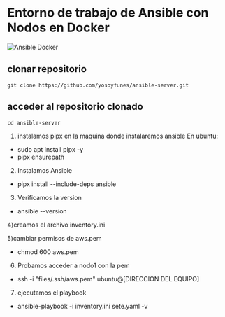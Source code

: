 # Entorno de trabajo de Ansible con Nodos en Docker

![Ansible Docker](img/image.png)

## clonar repositorio

```
git clone https://github.com/yosoyfunes/ansible-server.git
```

## acceder al repositorio clonado

```
cd ansible-server
```



1) instalamos pipx en la maquina donde instalaremos ansible 
	En ubuntu:

- sudo apt install pipx -y
- pipx ensurepath

2) Instalamos Ansible

- pipx install --include-deps ansible

3) Verificamos la version

- ansible --version

4)creamos el archivo inventory.ini 

5)cambiar permisos de aws.pem

- chmod 600 aws.pem

6) Probamos acceder a nodo1 con la pem

- ssh -i "files/.ssh/aws.pem" ubuntu@[DIRECCION DEL EQUIPO]

7) ejecutamos el playbook

- ansible-playbook -i inventory.ini sete.yaml -v
